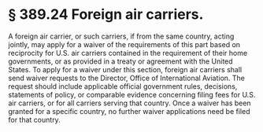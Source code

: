 # § 389.24   Foreign air carriers.

A foreign air carrier, or such carriers, if from the same country, acting jointly, may apply for a waiver of the requirements of this part based on reciprocity for U.S. air carriers contained in the requirement of their home governments, or as provided in a treaty or agreement with the United States. To apply for a waiver under this section, foreign air carriers shall send waiver requests to the Director, Office of International Aviation. The request should include applicable official government rules, decisions, statements of policy, or comparable evidence concerning filing fees for U.S. air carriers, or for all carriers serving that country. Once a waiver has been granted for a specific country, no further waiver applications need be filed for that country.





